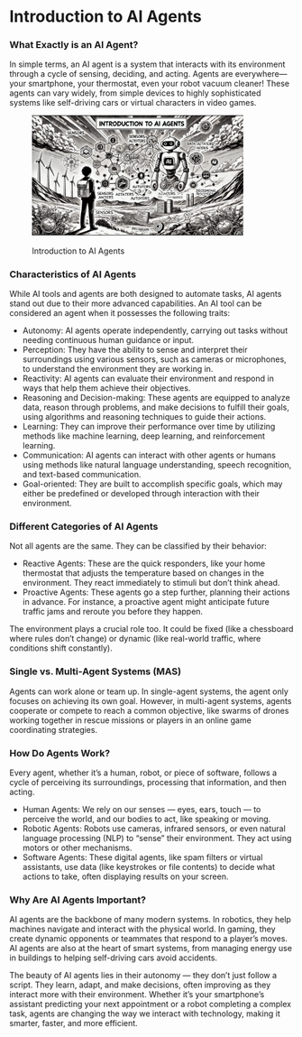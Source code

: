 # Introduction to AI Agents

### What Exactly is an AI Agent?

In simple terms, an AI agent is a system that interacts with its environment through a cycle of sensing, deciding, and acting. Agents are everywhere—your smartphone, your thermostat, even your robot vacuum cleaner! These agents can vary widely, from simple devices to highly sophisticated systems like self-driving cars or virtual characters in video games.

<div align="left"><figure><img src="../../../.gitbook/assets/ai-introduction-to-ai-agents-min.png" alt="" width="375"><figcaption><p>Introduction to AI Agents</p></figcaption></figure></div>

### Characteristics of AI Agents

While AI tools and agents are both designed to automate tasks, AI agents stand out due to their more advanced capabilities. An AI tool can be considered an agent when it possesses the following traits:

* Autonomy: AI agents operate independently, carrying out tasks without needing continuous human guidance or input.
* Perception: They have the ability to sense and interpret their surroundings using various sensors, such as cameras or microphones, to understand the environment they are working in.
* Reactivity: AI agents can evaluate their environment and respond in ways that help them achieve their objectives.
* Reasoning and Decision-making: These agents are equipped to analyze data, reason through problems, and make decisions to fulfill their goals, using algorithms and reasoning techniques to guide their actions.
* Learning: They can improve their performance over time by utilizing methods like machine learning, deep learning, and reinforcement learning.
* Communication: AI agents can interact with other agents or humans using methods like natural language understanding, speech recognition, and text-based communication.
* Goal-oriented: They are built to accomplish specific goals, which may either be predefined or developed through interaction with their environment.

### Different Categories of AI Agents

Not all agents are the same. They can be classified by their behavior:

* Reactive Agents: These are the quick responders, like your home thermostat that adjusts the temperature based on changes in the environment. They react immediately to stimuli but don’t think ahead.
* Proactive Agents: These agents go a step further, planning their actions in advance. For instance, a proactive agent might anticipate future traffic jams and reroute you before they happen.

The environment plays a crucial role too. It could be fixed (like a chessboard where rules don’t change) or dynamic (like real-world traffic, where conditions shift constantly).

### Single vs. Multi-Agent Systems (MAS)

Agents can work alone or team up. In single-agent systems, the agent only focuses on achieving its own goal. However, in multi-agent systems, agents cooperate or compete to reach a common objective, like swarms of drones working together in rescue missions or players in an online game coordinating strategies.

### How Do Agents Work?

Every agent, whether it’s a human, robot, or piece of software, follows a cycle of perceiving its surroundings, processing that information, and then acting.

* Human Agents: We rely on our senses — eyes, ears, touch — to perceive the world, and our bodies to act, like speaking or moving.
* Robotic Agents: Robots use cameras, infrared sensors, or even natural language processing (NLP) to “sense” their environment. They act using motors or other mechanisms.
* Software Agents: These digital agents, like spam filters or virtual assistants, use data (like keystrokes or file contents) to decide what actions to take, often displaying results on your screen.

### Why Are AI Agents Important?

AI agents are the backbone of many modern systems. In robotics, they help machines navigate and interact with the physical world. In gaming, they create dynamic opponents or teammates that respond to a player’s moves. AI agents are also at the heart of smart systems, from managing energy use in buildings to helping self-driving cars avoid accidents.

The beauty of AI agents lies in their autonomy — they don’t just follow a script. They learn, adapt, and make decisions, often improving as they interact more with their environment. Whether it’s your smartphone’s assistant predicting your next appointment or a robot completing a complex task, agents are changing the way we interact with technology, making it smarter, faster, and more efficient.
